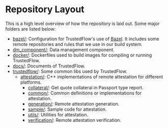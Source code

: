 # Repository Layout

This is a high level overview of how the repository is laid out. Some major folders are listed below:

* [bazel/](bazel/): Configuration for TrustedFlow's use of [Bazel](https://bazel.build/). It includes some remote repositories and rules that we use in our build system.
* [dm_component/](dm_component/): Data management component.
* [docker/](docker/): Dockerfiles used to build images for compiling or running TrustedFlow.
* [docs/](docs/): Documents of TrustedFlow.
* [trustedflow/](trustedflow/): Some common libs used by TrustedFlow.
  * [attestation/](trustedflow/attestation/): C++ implementations of remote attestation for different platforms.
    * [collateral/](trustedflow/attestation/collateral/): Get quote collateral in Passport type report.
    * [common/](trustedflow/attestation/common/): Common definitions or implementations for attestation.
    * [generation/](trustedflow/attestation/generation/): Remote attestation generation.
    * [sample/](trustedflow/attestation/sample/): Sample code for attestation.
    * [utils/](trustedflow/attestation/utils/): Utilities for attestation.
    * [verification/](trustedflow/attestation/verification/): Remote attestation verification.